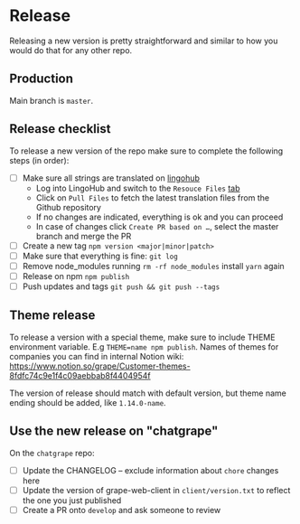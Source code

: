 # Release

Releasing a new version is pretty straightforward and similar to how you would do that for any other repo.

## Production

Main branch is `master`.

## Release checklist

To release a new version of the repo make sure to complete the following steps (in order):

- [ ] Make sure all strings are translated on [lingohub](https://translate.lingohub.com/ubergrape-gmbh/dashboard/web-client)
  - Log into LingoHub and switch to the `Resouce Files` [tab](https://translate.lingohub.com/ubergrape-gmbh/dashboard/web-client/resources/)
  - Click on `Pull Files` to fetch the latest translation files from the Github repository
  - If no changes are indicated, everything is ok and you can proceed
  - In case of changes click `Create PR based on …`, select the master branch and merge the PR
- [ ] Create a new tag `npm version <major|minor|patch>`
- [ ] Make sure that everything is fine: `git log`
- [ ] Remove node_modules running `rm -rf node_modules` install `yarn` again
- [ ] Release on npm `npm publish`
- [ ] Push updates and tags `git push && git push --tags`

## Theme release

To release a version with a special theme, make sure to include THEME environment variable.
E.g `THEME=name npm publish`. Names of themes for companies you can find in internal Notion wiki:
https://www.notion.so/grape/Customer-themes-8fdfc74c9e1f4c09aebbab8f4404954f

The version of release should match with default version, but theme name ending should be added, like `1.14.0-name`.

## Use the new release on "chatgrape"

On the `chatgrape` repo:

- [ ] Update the CHANGELOG – exclude information about `chore` changes here
- [ ] Update the version of grape-web-client in `client/version.txt` to reflect the one you just published
- [ ] Create a PR onto `develop` and ask someone to review
